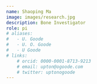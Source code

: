```yaml
---
name: Shaoping Ma
image: images/research.jpg
description: Bone Investigator
role: pi
# aliases:
#   - U. Goode
#   - U. O. Goode
#   - U Goode
# links:
    # orcid: 0000-0001-8713-9213
    # email: upton@ogoode.com
    # twitter: uptonogoode
---
```


